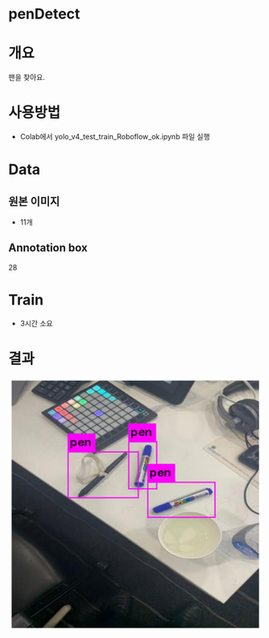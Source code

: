 # penDetect
# 개요
팬을 찾아요.	

# 사용방법
* Colab에서 yolo_v4_test_train_Roboflow_ok.ipynb 파일 실행
# Data
## 원본 이미지
* 11개	
## Annotation box
28

# Train
* 3시간 소요

# 결과
![결과](./download.png)
<!--stackedit_data:
eyJoaXN0b3J5IjpbLTE1MDEwMTQ2OThdfQ==
-->